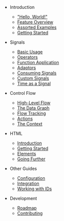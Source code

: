 - Introduction

  - ["Hello, World!"](interactive-hello.md)
  - [Feature Overview](feature-overview.md)
  - [Assorted Examples](assorted-examples.md)
  - [Getting Started](getting-started.md)

- Signals

  - [Basic Usage](basic-signals.md)
  - [Operators](signal-operators.md)
  - [Function Application](function-application.md)
  - [Adaptors](signal-adaptors.md)
  - [Consuming Signals](consuming-signals.md)
  - [Custom Signals](custom-signals.md)
  - [Time as a Signal](time-as-a-signal.md)

- Control Flow

  - [High-Level Flow](high-level-flow.md)
  - [The Data Graph](the-data-graph.md)
  - [Flow Tracking](flow-tracking.md)
  - [Actions](actions.md)
  - [The Context](the-context.md)

- HTML

  - [Introduction](html-introduction.md)
  - [Getting Started](getting-started-with-html.md)
  - [Elements](elements.md)
  - [Going Further](going-further-with-html.md)

- Other Guides

  - [Configuration](configuration.md)
  - [Integration](integration.md)
  - [Working with IDs](working-with-ids.md)

- Development

  - [Roadmap](roadmap.md)
  - [Contributing](contributing.md)
